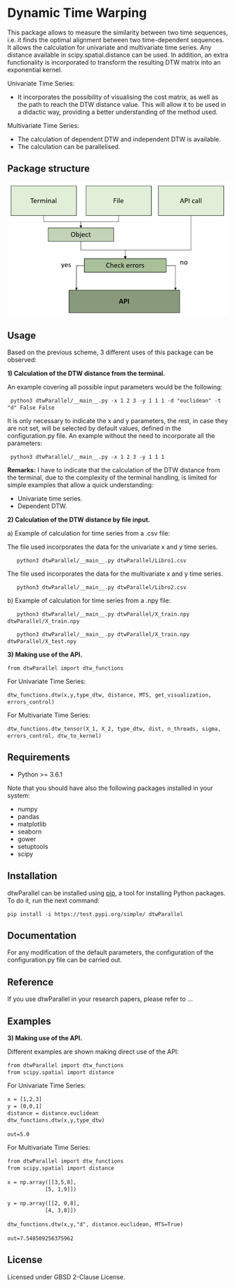 # Dynamic Time Warping 

This package allows to measure the similarity between two time sequences, i.e. it finds the optimal alignment between two time-dependent sequences. It allows the calculation for univariate and multivariate time series. Any distance available in scipy.spatial.distance can be used. In addition, an extra functionality is incorporated to transform the resulting DTW matrix into an exponential kernel.

Univariate Time Series:
- It incorporates the possibility of visualising the cost matrix, as well as the path to reach the DTW distance value. This will allow it to be used in a didactic way, providing a better understanding of the method used. 

Multivariate Time Series: 
- The calculation of dependent DTW and independent DTW is available.
- The calculation can be parallelised.

## Package structure 

![img_3.png](img_3.png)

## Usage

Based on the previous scheme, 3 different uses of this package can be observed: 

**1) Calculation of the DTW distance from the terminal.**

   An example covering all possible input parameters would be the following:
   ```
    python3 dtwParallel/__main__.py -x 1 2 3 -y 1 1 1 -d "euclidean" -t "d" False False
   ```
    
It is only necessary to indicate the x and y parameters, the rest, in case they are not set, will be selected by default values, defined in the configuration.py file. An example without the need to incorporate all the parameters:     
    
   ```
    python3 dtwParallel/__main__.py -x 1 2 3 -y 1 1 1
   ```
   **Remarks:**
   I have to indicate that the calculation of the DTW distance from the terminal, due to the complexity of the terminal handling, is limited for simple examples that allow a quick understanding:
   - Univariate time series. 
   - Dependent DTW.

**2) Calculation of the DTW distance by file input.**
    
   a) Example of calculation for time series from a .csv file: 
      
   The file used incorporates the data for the univariate x and y time series.
   
   ```
      python3 dtwParallel/__main__.py dtwParallel/Libro1.csv
   ```

   The file used incorporates the data for the multivariate x and y time series. 
   ```
      python3 dtwParallel/__main__.py dtwParallel/Libro2.csv
   ```

   b)  Example of calculation for time series from a .npy file: 

   ```
      python3 dtwParallel/__main__.py dtwParallel/X_train.npy dtwParallel/X_train.npy
   ```
   
   ```
      python3 dtwParallel/__main__.py dtwParallel/X_train.npy dtwParallel/X_test.npy
   ```

**3) Making use of the API.** 
 ```
 from dtwParallel import dtw_functions
 ```
For Univariate Time Series: 
 ```
 dtw_functions.dtw(x,y,type_dtw, distance, MTS, get_visualization, errors_control)
 ```
For Multivariate Time Series: 
 ```
 dtw_functions.dtw_tensor(X_1, X_2, type_dtw, dist, n_threads, sigma, errors_control, dtw_to_kernel)
 ```




## Requirements

* Python >= 3.6.1


Note that you should have also the following packages installed in your system:
- numpy
- pandas
- matplotlib
- seaborn
- gower
- setuptools
- scipy

## Installation

dtwParallel can be installed using [pip](https://pip.pypa.io/en/stable/), a tool
for installing Python packages. To do it, run the next command:
```
pip install -i https://test.pypi.org/simple/ dtwParallel
```

## Documentation
For any modification of the default parameters, the configuration of the configuration.py file can be carried out. 


## Reference 

If you use dtwParallel in your research papers, please refer to ...


## Examples

**3) Making use of the API.** 

Different examples are shown making direct use of the API:

 ```
 from dtwParallel import dtw_functions
 from scipy.spatial import distance
 ```
For Univariate Time Series: 
 ```
 x = [1,2,3]
 y = [0,0,1]
 distance = distance.euclidean
 dtw_functions.dtw(x,y,type_dtw)
 
 out=5.0
 ```
For Multivariate Time Series: 
 ```
from dtwParallel import dtw_functions
from scipy.spatial import distance

x = np.array([[3,5,8], 
             [5, 1,9]])

y = np.array([[2, 0,8],
             [4, 3,8]])
            
dtw_functions.dtw(x,y,"d", distance.euclidean, MTS=True)

out=7.548509256375962
 ```


## License

Licensed under GBSD 2-Clause License.
